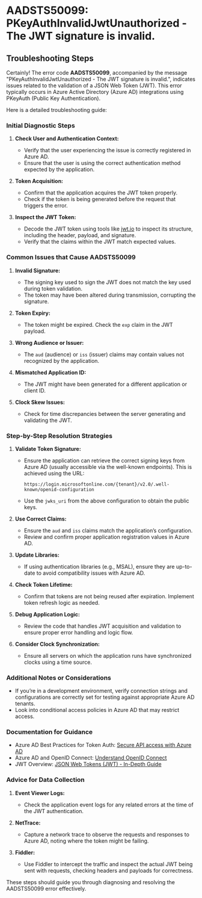 
# AADSTS50099: PKeyAuthInvalidJwtUnauthorized - The JWT signature is invalid.


## Troubleshooting Steps
Certainly! The error code **AADSTS50099**, accompanied by the message "PKeyAuthInvalidJwtUnauthorized - The JWT signature is invalid.", indicates issues related to the validation of a JSON Web Token (JWT). This error typically occurs in Azure Active Directory (Azure AD) integrations using PKeyAuth (Public Key Authentication).

Here is a detailed troubleshooting guide:

### Initial Diagnostic Steps
1. **Check User and Authentication Context:**
   - Verify that the user experiencing the issue is correctly registered in Azure AD.
   - Ensure that the user is using the correct authentication method expected by the application.

2. **Token Acquisition:**
   - Confirm that the application acquires the JWT token properly.
   - Check if the token is being generated before the request that triggers the error.

3. **Inspect the JWT Token:**
   - Decode the JWT token using tools like [jwt.io](https://jwt.io/) to inspect its structure, including the header, payload, and signature.
   - Verify that the claims within the JWT match expected values.

### Common Issues that Cause AADSTS50099
1. **Invalid Signature:**
   - The signing key used to sign the JWT does not match the key used during token validation.
   - The token may have been altered during transmission, corrupting the signature.

2. **Token Expiry:**
   - The token might be expired. Check the `exp` claim in the JWT payload.

3. **Wrong Audience or Issuer:**
   - The `aud` (audience) or `iss` (issuer) claims may contain values not recognized by the application.

4. **Mismatched Application ID:**
   - The JWT might have been generated for a different application or client ID.

5. **Clock Skew Issues:**
   - Check for time discrepancies between the server generating and validating the JWT.

### Step-by-Step Resolution Strategies
1. **Validate Token Signature:**
   - Ensure the application can retrieve the correct signing keys from Azure AD (usually accessible via the well-known endpoints). This is achieved using the URL:
     ```
     https://login.microsoftonline.com/{tenant}/v2.0/.well-known/openid-configuration
     ```
   - Use the `jwks_uri` from the above configuration to obtain the public keys.

2. **Use Correct Claims:**
   - Ensure the `aud` and `iss` claims match the application’s configuration.
   - Review and confirm proper application registration values in Azure AD.

3. **Update Libraries:**
   - If using authentication libraries (e.g., MSAL), ensure they are up-to-date to avoid compatibility issues with Azure AD.

4. **Check Token Lifetime:**
   - Confirm that tokens are not being reused after expiration. Implement token refresh logic as needed.

5. **Debug Application Logic:**
   - Review the code that handles JWT acquisition and validation to ensure proper error handling and logic flow.

6. **Consider Clock Synchronization:**
   - Ensure all servers on which the application runs have synchronized clocks using a time source.

### Additional Notes or Considerations
- If you’re in a development environment, verify connection strings and configurations are correctly set for testing against appropriate Azure AD tenants.
- Look into conditional access policies in Azure AD that may restrict access.

### Documentation for Guidance
- Azure AD Best Practices for Token Auth: [Secure API access with Azure AD](https://docs.microsoft.com/en-us/azure/active-directory/develop/scenario-desktop-overview)
- Azure AD and OpenID Connect: [Understand OpenID Connect](https://docs.microsoft.com/en-us/azure/active-directory/develop/v2-protocols-oidc)
- JWT Overview: [JSON Web Tokens (JWT) - In-Depth Guide](https://jwt.io/introduction/)
  
### Advice for Data Collection
1. **Event Viewer Logs:**
   - Check the application event logs for any related errors at the time of the JWT authentication.

2. **NetTrace:**
   - Capture a network trace to observe the requests and responses to Azure AD, noting where the token might be failing.

3. **Fiddler:**
   - Use Fiddler to intercept the traffic and inspect the actual JWT being sent with requests, checking headers and payloads for correctness.

These steps should guide you through diagnosing and resolving the AADSTS50099 error effectively.